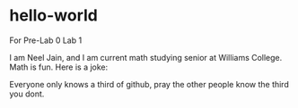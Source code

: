 # hello-world
For Pre-Lab 0 Lab 1

I am Neel Jain, and I am current math studying senior at Williams College. Math is fun. Here is a joke: 

Everyone only knows a third of github, pray the other people know the third you dont. 
